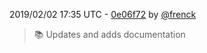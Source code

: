 2019/02/02 17:35 UTC - [0e06f72](https://github.com/hassio-addons/addon-adb/commit/0e06f729d78878aecbfb7bc2fb6dd8d2c7dd3761) by [@frenck](https://github.com/frenck)
> :books: Updates and adds documentation 

